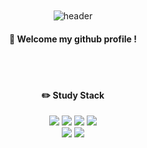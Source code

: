 <div align="center"> 
<br>
<br

![header](https://capsule-render.vercel.app/api?type=Wave&text=Inb&color=00ffff&fontColor=ffffff)

####  :wave: Welcome my github profile !

<br/>
<br/>


#### :pencil2: Study Stack
<img src="https://img.shields.io/badge/JAVA-007396?style=for-the-badge&logo=Java&logoColor=white">
<img src="https://img.shields.io/badge/Spring-6DB33F?style=for-the-badge&logo=Spring&logoColor=white">
<img src="https://img.shields.io/badge/HTML5-E34F26?style=for-the-badge&logo=HTML5&logoColor=white">
<img src="https://img.shields.io/badge/CSS3-1572B6?style=for-the-badge&logo=CSS3&logoColor=white"> <br>
<img src="https://img.shields.io/badge/Eclipse-2C2255?style=for-the-badge&logo=Eclipse%20IDE&logoColor=white">
<img src="https://img.shields.io/badge/Oracle-F80000?style=for-the-badge&logo=Oracle&logoColor=white">




</div>
